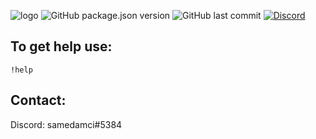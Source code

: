 ![logo](https://i.imgur.com/JQ0YfKX.png)
![GitHub package.json version](https://img.shields.io/github/package-json/v/samedamci/cucumberbot.svg?color=red&label=ver&logo=Visual%20Studio%20Code&logoColor=cyan)
![GitHub last commit](https://img.shields.io/github/last-commit/samedamci/cucumberbot.svg)
[![Discord](https://img.shields.io/discord/566934496231030795.svg?label=server&logo=discord&logoColor=cyan)](https://discord.gg/7X6cvWF)

## To get help use:
```
!help
```

## Contact:
Discord: samedamci#5384
